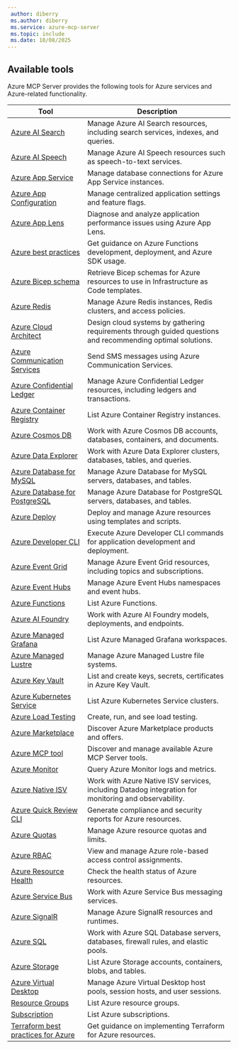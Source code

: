 ```yaml
---
 author: diberry
 ms.author: diberry
 ms.service: azure-mcp-server
 ms.topic: include
 ms.date: 10/08/2025
---
```


## Available tools

Azure MCP Server provides the following tools for Azure services and Azure-related functionality.

| Tool |  Description |
|------|--------------|
| [Azure AI Search](../../tools/ai-search.md) | Manage Azure AI Search resources, including search services, indexes, and queries. |
| [Azure AI Speech](../../tools/ai-services-speech.md) | Manage Azure AI Speech resources such as speech-to-text services. |
| [Azure App Service](../../tools/azure-app-service.md) | Manage database connections for Azure App Service instances. |
| [Azure App Configuration](../../tools/app-configuration.md) | Manage centralized application settings and feature flags. |
| [Azure App Lens](../../tools/azure-app-lens.md) | Diagnose and analyze application performance issues using Azure App Lens. |
| [Azure best practices](../../tools/azure-best-practices.md) | Get guidance on Azure Functions development, deployment, and Azure SDK usage. |
| [Azure Bicep schema](../../tools/azure-bicep-schema.md) | Retrieve Bicep schemas for Azure resources to use in Infrastructure as Code templates. |
| [Azure Redis](../../tools/azure-redis.md) | Manage Azure Redis instances, Redis clusters, and access policies. |
| [Azure Cloud Architect](../../tools/azure-cloud-architect.md) | Design cloud systems by gathering requirements through guided questions and recommending optimal solutions. |
| [Azure Communication Services](../../tools/azure-communications.md) | Send SMS messages using Azure Communication Services. |
| [Azure Confidential Ledger](../../tools/azure-confidential-ledger.md) | Manage Azure Confidential Ledger resources, including ledgers and transactions. |
| [Azure Container Registry](../../tools/azure-container-registry.md) | List Azure Container Registry instances. |
| [Azure Cosmos DB](../../tools/azure-cosmos-db.md) | Work with Azure Cosmos DB accounts, databases, containers, and documents. |
| [Azure Data Explorer](../../tools/azure-data-explorer.md) | Work with Azure Data Explorer clusters, databases, tables, and queries. |
| [Azure Database for MySQL](../../tools/azure-mysql.md) | Manage Azure Database for MySQL servers, databases, and tables. |
| [Azure Database for PostgreSQL](../../tools/azure-database-postgresql.md) | Manage Azure Database for PostgreSQL servers, databases, and tables.  |
| [Azure Deploy](../../tools/azure-deploy.md) | Deploy and manage Azure resources using templates and scripts. |
| [Azure Developer CLI](../../tools/azure-developer-cli.md) | Execute Azure Developer CLI commands for application development and deployment. |
| [Azure Event Grid](../../tools/azure-event-grid.md) | Manage Azure Event Grid resources, including topics and subscriptions. |
| [Azure Event Hubs](../../tools/azure-event-hubs.md) | Manage Azure Event Hubs namespaces and event hubs. |
| [Azure Functions](../../tools/azure-functions.md) | List Azure Functions. |
| [Azure AI Foundry](../../tools/azure-foundry.md) | Work with Azure AI Foundry models, deployments, and endpoints. |
| [Azure Managed Grafana](../../tools/azure-grafana.md) | List Azure Managed Grafana workspaces.|
| [Azure Managed Lustre](../../tools/azure-managed-lustre.md) | Manage Azure Managed Lustre file systems. |
| [Azure Key Vault](../../tools/azure-key-vault.md) | List and create keys, secrets, certificates in Azure Key Vault. |
| [Azure Kubernetes Service](../../tools/azure-kubernetes.md) | List Azure Kubernetes Service clusters. |
| [Azure Load Testing](../../tools/azure-load-testing.md) | Create, run, and see load testing. |
| [Azure Marketplace](../../tools/azure-marketplace.md) | Discover Azure Marketplace products and offers. |
| [Azure MCP tool](../../tools/azure-mcp-tool.md) | Discover and manage available Azure MCP Server tools. |
| [Azure Monitor](../../tools/monitor.md) | Query Azure Monitor logs and metrics. |
| [Azure Native ISV](../../tools/azure-native-isv.md) | Work with Azure Native ISV services, including Datadog integration for monitoring and observability. |
| [Azure Quick Review CLI](../../tools/azure-compliance-quick-review.md) | Generate compliance and security reports for Azure resources. |
| [Azure Quotas](../../tools/azure-quotas.md) | Manage Azure resource quotas and limits. |
| [Azure RBAC](../../tools/azure-rbac.md) | View and manage Azure role-based access control assignments. |
| [Azure Resource Health](../../tools/azure-health-resource.md) | Check the health status of Azure resources. |
| [Azure Service Bus](../../tools/azure-service-bus.md) | Work with Azure Service Bus messaging services. |
| [Azure SignalR](../../tools/azure-signalr.md) | Manage Azure SignalR resources and runtimes. |
| [Azure SQL](../../tools/azure-sql.md) | Work with Azure SQL Database servers, databases, firewall rules, and elastic pools. |
| [Azure Storage](../../tools/azure-storage.md) | List Azure Storage accounts, containers, blobs, and tables. |
| [Azure Virtual Desktop](../../tools/azure-virtual-desktop.md) | Manage Azure Virtual Desktop host pools, session hosts, and user sessions. |
| [Resource Groups](../../tools/resource-group.md) | List Azure resource groups. |
| [Subscription](../../tools/subscription.md) | List Azure subscriptions. |
| [Terraform best practices for Azure](../../tools/azure-terraform-best-practices.md) | Get guidance on implementing Terraform for Azure resources. |
